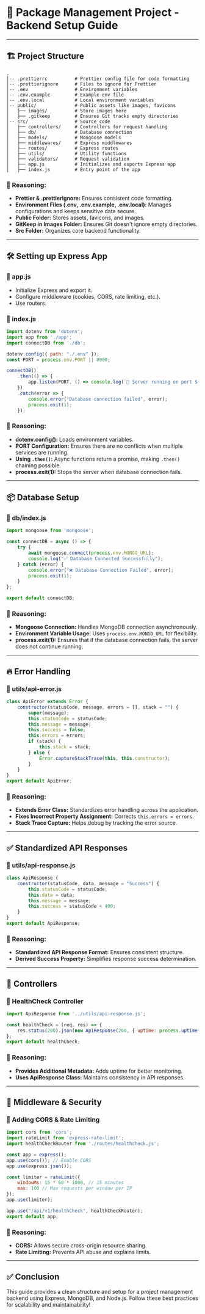 # 📌 Package Management Project - Backend Setup Guide

---

## 🏗️ Project Structure

```
.
│-- .prettierrc          # Prettier config file for code formatting
│-- .prettierignore      # Files to ignore for Prettier
│-- .env                 # Environment variables
│-- .env.example         # Example env file
│-- .env.local           # Local environment variables
│-- public/              # Public assets like images, favicons
│   ├── images/          # Store images here
│   ├── .gitkeep         # Ensures Git tracks empty directories
│-- src/                 # Source code
│   ├── controllers/     # Controllers for request handling
│   ├── db/              # Database connection
│   ├── models/          # Mongoose models
│   ├── middlewares/     # Express middlewares
│   ├── routes/          # Express routes
│   ├── utils/           # Utility functions
│   ├── validators/      # Request validation
│   ├── app.js           # Initializes and exports Express app
│   ├── index.js         # Entry point of the app
```

### 📌 Reasoning:
- **Prettier & .prettierignore:** Ensures consistent code formatting.
- **Environment Files (.env, .env.example, .env.local):** Manages configurations and keeps sensitive data secure.
- **Public Folder:** Stores assets, favicons, and images.
- **GitKeep in Images Folder:** Ensures Git doesn't ignore empty directories.
- **Src Folder:** Organizes core backend functionality.

---

## 🛠️ Setting up Express App

### 🔹 app.js
- Initialize Express and export it.
- Configure middleware (cookies, CORS, rate limiting, etc.).
- Use routers.

### 🔹 index.js

```javascript
import dotenv from 'dotenv';
import app from './app';
import connectDB from './db';

dotenv.config({ path: "./.env" });
const PORT = process.env.PORT || 8000;

connectDB()
    .then(() => {
        app.listen(PORT, () => console.log(`🚀 Server running on port ${PORT}`));
    })
    .catch(error => {
        console.error("Database connection failed", error);
        process.exit(1);
    });
```

### 📌 Reasoning:
- **dotenv.config():** Loads environment variables.
- **PORT Configuration:** Ensures there are no conflicts when multiple services are running.
- **Using `.then()`:** Async functions return a promise, making `.then()` chaining possible.
- **process.exit(1):** Stops the server when database connection fails.

---

## 📦 Database Setup

### 🔹 db/index.js

```javascript
import mongoose from 'mongoose';

const connectDB = async () => {
    try {
        await mongoose.connect(process.env.MONGO_URL);
        console.log("✅ Database Connected Successfully");
    } catch (error) {
        console.error("❌ Database Connection Failed", error);
        process.exit(1);
    }
};

export default connectDB;
```

### 📌 Reasoning:
- **Mongoose Connection:** Handles MongoDB connection asynchronously.
- **Environment Variable Usage:** Uses `process.env.MONGO_URL` for flexibility.
- **process.exit(1):** Ensures that if the database connection fails, the server does not continue running.

---

## 🔥 Error Handling

### 🔹 utils/api-error.js

```javascript
class ApiError extends Error {
    constructor(statusCode, message, errors = [], stack = "") {
        super(message);
        this.statusCode = statusCode;
        this.message = message;
        this.success = false;
        this.errors = errors;
        if (stack) {
            this.stack = stack;
        } else {
            Error.captureStackTrace(this, this.constructor);
        }
    }
}
export default ApiError;
```

### 📌 Reasoning:
- **Extends Error Class:** Standardizes error handling across the application.
- **Fixes Incorrect Property Assignment:** Corrects `this.errors = errors`.
- **Stack Trace Capture:** Helps debug by tracking the error source.

---

## ✅ Standardized API Responses

### 🔹 utils/api-response.js

```javascript
class ApiResponse {
    constructor(statusCode, data, message = "Success") {
        this.statusCode = statusCode;
        this.data = data;
        this.message = message;
        this.success = statusCode < 400;
    }
}
export default ApiResponse;
```

### 📌 Reasoning:
- **Standardized API Response Format:** Ensures consistent structure.
- **Derived Success Property:** Simplifies response success determination.

---

## 📂 Controllers

### 🔹 HealthCheck Controller

```javascript
import ApiResponse from '../utils/api-response.js';

const healthCheck = (req, res) => {
    res.status(200).json(new ApiResponse(200, { uptime: process.uptime() }, "Server is healthy"));
};
export default healthCheck;
```

### 📌 Reasoning:
- **Provides Additional Metadata:** Adds uptime for better monitoring.
- **Uses ApiResponse Class:** Maintains consistency in API responses.

---

## 🔑 Middleware & Security

### 🔹 Adding CORS & Rate Limiting

```javascript
import cors from 'cors';
import rateLimit from 'express-rate-limit';
import healthCheckRouter from './routes/healthcheck.js';

const app = express();
app.use(cors()); // Enable CORS
app.use(express.json());

const limiter = rateLimit({
    windowMs: 15 * 60 * 1000, // 15 minutes
    max: 100 // Max requests per window per IP
});
app.use(limiter);

app.use("/api/v1/healthCheck", healthCheckRouter);
export default app;
```

### 📌 Reasoning:
- **CORS:** Allows secure cross-origin resource sharing.
- **Rate Limiting:** Prevents API abuse and explains limits.

---

## ✅ Conclusion

This guide provides a clean structure and setup for a project management backend using Express, MongoDB, and Node.js. Follow these best practices for scalability and maintainability!
